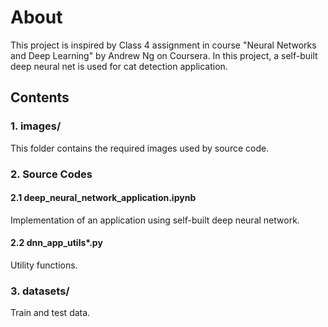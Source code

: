 
About
=======
This project is inspired by Class 4 assignment in course "Neural Networks and Deep Learning" by Andrew Ng
on Coursera. In this project, a self-built deep neural net is used for cat detection application.

Contents
----------

### 1. images/
This folder contains the required images used by source code. 

### 2. Source Codes

#### 2.1 deep_neural_network_application.ipynb
Implementation of an application using self-built deep neural network.
 
#### 2.2 dnn_app_utils*.py
Utility functions.

### 3. datasets/
Train and test data. 

